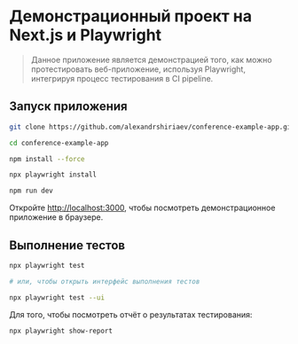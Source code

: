 # Демонстрационный проект на Next.js и Playwright

> Данное приложение является демонстрацией того, как можно протестировать веб-приложение, используя Playwright, интегрируя процесс тестирования в CI pipeline.

## Запуск приложения

```bash
git clone https://github.com/alexandrshiriaev/conference-example-app.git

cd conference-example-app

npm install --force

npx playwright install

npm run dev
```

Откройте [http://localhost:3000](http://localhost:3000), чтобы посмотреть демонстрационное приложение в браузере.

## Выполнение тестов

```bash
npx playwright test

# или, чтобы открыть интерфейс выполнения тестов

npx playwright test --ui
```

Для того, чтобы посмотреть отчёт о результатах тестирования:

```bash
npx playwright show-report
```
